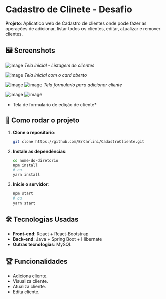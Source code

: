 # Cadastro de Clinete - Desafio

**Projeto**: Aplicatico web de Cadastro de clientes onde pode fazer as operações de adicionar, listar todos os clientes, editar, atualizar e remover clientes.


## 🖼️ Screenshots

![image](https://github.com/user-attachments/assets/b7630565-c57d-4b7f-be34-a898e6c958c5)
*Tela inicial - Listagem de clientes*

![image](https://github.com/user-attachments/assets/f0bfc5dd-f291-4339-b5f4-4eb902fa7c5c)
*Tela inicial com o card aberto*

![image](https://github.com/user-attachments/assets/1ff6e622-0bb8-494d-92ce-d890bd2027b3)  ![image](https://github.com/user-attachments/assets/d0eb43fc-1822-4dcc-8df9-d63c9fcf5bab)
*Tela formulario para adicionar cliente*

![image](https://github.com/user-attachments/assets/48dcdd6c-02f1-48a9-8a75-dfc73e2d3119)  ![image](https://github.com/user-attachments/assets/b6bbee18-8467-4be6-a17d-479fcf90e438)
* Tela de formulario de edição de cliente*


## 🚀 Como rodar o projeto

1. **Clone o repositório**:
    ```bash
    git clone https://github.com/BrCarlini/CadastroCliente.git
    ```
2. **Instale as dependências**:
    ```bash
    cd nome-do-diretorio
    npm install
    # ou
    yarn install
    ```
3. **Inicie o servidor**:
    ```bash
    npm start
    # ou
    yarn start
    ```

## 🛠️ Tecnologias Usadas

- **Front-end**: React + React-Bootstrap
- **Back-end**: Java + Spring Boot + Hibernate
- **Outras tecnologias**: MySQL

## 🏆 Funcionalidades

- Adiciona cliente.
- Visualiza cliente.
- Atualiza cliente.
- Edita cliente.
